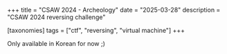 +++
title = "CSAW 2024 - Archeology"
date = "2025-03-28"
description = "CSAW 2024 reversing challenge"

[taxonomies]
tags = ["ctf", "reversing", "virtual machine"]
+++

Only available in Korean for now ;)